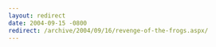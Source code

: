 ```yaml
---
layout: redirect
date: 2004-09-15 -0800
redirect: /archive/2004/09/16/revenge-of-the-frogs.aspx/
---
```

